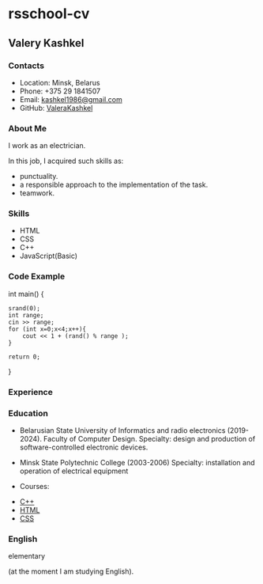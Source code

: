 # rsschool-cv
## Valery Kashkel

### Contacts
- Location: Minsk, Belarus
- Phone: +375 29 1841507
- Email: kashkel1986@gmail.com
- GitHub: [ValeraKashkel](https://github.com/ValeraKashkel)

### About Me
I work as an electrician.

In this job, I acquired such skills as:
- punctuality.
- a responsible approach to the implementation of the task.
- teamwork.

### Skills
- HTML
- CSS
- C++
- JavaScript(Basic)

### Code Example


int main() {

    srand(0);
    int range;
    cin >> range;
    for (int x=0;x<4;x++){
        cout << 1 + (rand() % range );
    }
    
    return 0;
}

### Experience

### Education

* Belarusian State University of Informatics
and radio electronics (2019-2024).
Faculty of Computer Design.
Specialty: design and production of software-controlled electronic devices.

* Minsk State Polytechnic College
(2003-2006)
Specialty: installation and operation of electrical equipment

* Courses:
- [ C++ ](https://www.sololearn.com/certificates/course/en/20637767/1051/landscape/png)
- [HTML](https://www.sololearn.com/Certificate/1014-20637767/pdf/)
- [CSS](https://www.sololearn.com/Certificate/1023-20637767/pdf/)

### English
elementary

 (at the moment I am studying English).